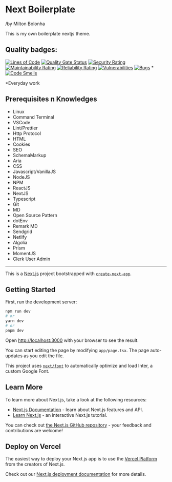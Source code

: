 # Next Boilerplate

/by Milton Bolonha

This is my own boilerplate nextjs theme.

## Quality badges:

[![Lines of Code](https://sonarcloud.io/api/project_badges/measure?project=miltonbolonha_next-boilerplate&metric=ncloc)](https://sonarcloud.io/summary/new_code?id=miltonbolonha_next-boilerplate) [![Quality Gate Status](https://sonarcloud.io/api/project_badges/measure?project=miltonbolonha_next-boilerplate&metric=alert_status)](https://sonarcloud.io/summary/new_code?id=miltonbolonha_next-boilerplate) [![Security Rating](https://sonarcloud.io/api/project_badges/measure?project=miltonbolonha_next-boilerplate&metric=security_rating)](https://sonarcloud.io/summary/new_code?id=miltonbolonha_next-boilerplate) [![Maintainability Rating](https://sonarcloud.io/api/project_badges/measure?project=miltonbolonha_next-boilerplate&metric=sqale_rating)](https://sonarcloud.io/summary/new_code?id=miltonbolonha_next-boilerplate) [![Reliability Rating](https://sonarcloud.io/api/project_badges/measure?project=miltonbolonha_next-boilerplate&metric=reliability_rating)](https://sonarcloud.io/summary/new_code?id=miltonbolonha_next-boilerplate) [![Vulnerabilities](https://sonarcloud.io/api/project_badges/measure?project=miltonbolonha_next-boilerplate&metric=vulnerabilities)](https://sonarcloud.io/summary/new_code?id=miltonbolonha_next-boilerplate) [![Bugs](https://sonarcloud.io/api/project_badges/measure?project=miltonbolonha_next-boilerplate&metric=bugs)](https://sonarcloud.io/summary/new_code?id=miltonbolonha_next-boilerplate) \*[![Code Smells](https://sonarcloud.io/api/project_badges/measure?project=miltonbolonha_next-boilerplate&metric=code_smells)](https://sonarcloud.io/summary/new_code?id=miltonbolonha_next-boilerplate)

\*Everyday work

## Prerequisites n Knowledges

- Linux
- Command Terminal
- VSCode
- Lint/Prettier
- Http Protocol
- HTML
- Cookies
- SEO
- SchemaMarkup
- Aria
- CSS
- Javascript/VanillaJS
- NodeJS
- NPM
- ReactJS
- NextJS
- Typescript
- Git
- MD
- Open Source Pattern
- dotEnv
- Remark MD
- Sendgrid
- Netlify
- Algolia
- Prism
- MomentJS
- Clerk User Admin

---

This is a [Next.js](https://nextjs.org/) project bootstrapped with [`create-next-app`](https://github.com/vercel/next.js/tree/canary/packages/create-next-app).

## Getting Started

First, run the development server:

```bash
npm run dev
# or
yarn dev
# or
pnpm dev
```

Open [http://localhost:3000](http://localhost:3000) with your browser to see the result.

You can start editing the page by modifying `app/page.tsx`. The page auto-updates as you edit the file.

This project uses [`next/font`](https://nextjs.org/docs/basic-features/font-optimization) to automatically optimize and load Inter, a custom Google Font.

## Learn More

To learn more about Next.js, take a look at the following resources:

- [Next.js Documentation](https://nextjs.org/docs) - learn about Next.js features and API.
- [Learn Next.js](https://nextjs.org/learn) - an interactive Next.js tutorial.

You can check out [the Next.js GitHub repository](https://github.com/vercel/next.js/) - your feedback and contributions are welcome!

## Deploy on Vercel

The easiest way to deploy your Next.js app is to use the [Vercel Platform](https://vercel.com/new?utm_medium=default-template&filter=next.js&utm_source=create-next-app&utm_campaign=create-next-app-readme) from the creators of Next.js.

Check out our [Next.js deployment documentation](https://nextjs.org/docs/deployment) for more details.
